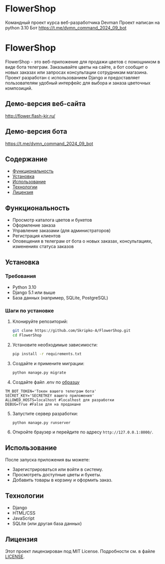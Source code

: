 # FlowerShop
Командный проект курса веб-разработчика Devman
Проект написан на python 3.10
Бот https://t.me/dvmn_command_2024_09_bot
# FlowerShop

FlowerShop - это веб-приложение для продажи цветов с помощником в виде бота телеграм. Заказывайте цветы на сайте, а бот сообщит о новых заказах или запросах консультации сотрудникам магазина. Проект разработан с использованием Django и предоставляет пользователям удобный интерфейс для выбора и заказа цветочных композиций.

## Демо-версия веб-сайта
http://flower.flash-kir.ru/

## Демо-версия бота
https://t.me/dvmn_command_2024_09_bot

## Содержание

- [Функциональность](#функциональность)
- [Установка](#установка)
- [Использование](#использование)
- [Технологии](#технологии)
- [Лицензия](#лицензия)

## Функциональность

- Просмотр каталога цветов и букетов
- Оформление заказа
- Управление заказами (для администраторов)
- Регистрация клиентов
- Оповещения в телеграм от бота о новых заказах, консультациях, изменениях статуса заказов

## Установка

### Требования

- Python 3.10
- Django 5.1 или выше
- База данных (например, SQLite, PostgreSQL)

### Шаги по установке

1. Клонируйте репозиторий:

   ```bash
   git clone https://github.com/Skripko-A/FlowerShop.git
   cd FlowerShop
   ```

2. Установите необходимые зависимости:

   ```bash
   pip install -r requirements.txt
   ```

3. Создайте и примените миграции:

   ```bash
   python manage.py migrate
   ```

4. Создайте файл .env по [образцу](https://github.com/Skripko-A/FlowerShop/blob/main/example.env)
```
TM_BOT_TOKEN='Токен вашего телеграм бота'
SECRET_KEY='SECRETKEY вашего приложения'
ALLOWED_HOSTS=localhost #localhost для разработки
DEBUG=True #False для на продакшне
```
5. Запустите сервер разработки:

   ```bash
   python manage.py runserver
   ```

6. Откройте браузер и перейдите по адресу `http://127.0.0.1:8000/`.

## Использование

После запуска приложения вы можете:

- Зарегистрироваться или войти в систему.
- Просмотреть доступные цветы и букеты.
- Добавить товары в корзину и оформить заказ.

## Технологии

- Django
- HTML/CSS
- JavaScript
- SQLite (или другая база данных)

## Лицензия

Этот проект лицензирован под MIT License. Подробности см. в файле [LICENSE](LICENSE).